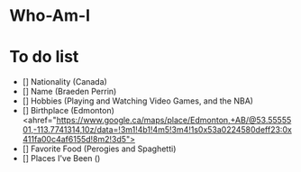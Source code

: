 # Who-Am-I


# To do list

- [] Nationality (Canada)
- [] Name (Braeden Perrin)
- [] Hobbies (Playing and Watching Video Games, and the NBA)
- [] Birthplace (Edmonton)
<ahref="https://www.google.ca/maps/place/Edmonton,+AB/@53.5555501,-113.7741314,10z/data=!3m1!4b1!4m5!3m4!1s0x53a0224580deff23:0x411fa00c4af6155d!8m2!3d5">
- [] Favorite Food (Perogies and Spaghetti)
- [] Places I've Been ()
